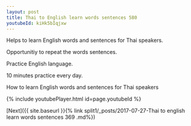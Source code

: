 ```yaml
---
layout: post
title: Thai to English learn words sentences 580 
youtubeId: kiHk5bIqjxw
---
```

 
 
Helps to learn English words and sentences for Thai speakers.

Opportunitiy to repeat the words sentences. 

Practice English language. 
 
10 minutes practice every day. 
 
How to learn English words and sentences for Thai speakers 
 
{% include youtubePlayer.html id=page.youtubeId %}
 
 
[Next]({{ site.baseurl }}{% link  split1/_posts/2017-07-27-Thai to english learn words sentences 369 .md%})
 
